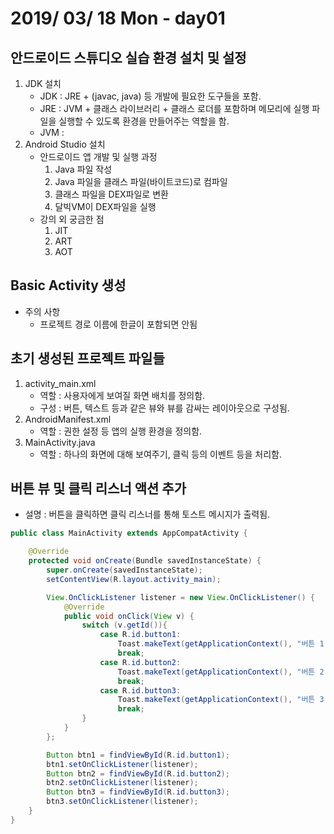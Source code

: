 # 2019/ 03/ 18 Mon - day01

## 안드로이드 스튜디오 실습 환경 설치 및 설정
1. JDK 설치
   * JDK : JRE + (javac, java) 등 개발에 필요한 도구들을 포함.
   * JRE : JVM + 클래스 라이브러리 + 클래스 로더를 포함하며 메모리에 실행 파일을 실행할 수 있도록 환경을 만들어주는 역할을 함.
   * JVM : 
2. Android Studio 설치
   * 안드로이드 앱 개발 및 실행 과정
     1. Java 파일 작성
     2. Java 파일을 클래스 파일(바이트코드)로 컴파일
     3. 클래스 파일을 DEX파일로 변환
     4. 달빅VM이 DEX파일을 실행
   * 강의 외 궁금한 점
     1. JIT
     2. ART
     3. AOT
## Basic Activity 생성
   * 주의 사항
     * 프로젝트 경로 이름에 한글이 포함되면 안됨
## 초기 생성된 프로젝트 파일들
   1. activity_main.xml
      * 역할 : 사용자에게 보여질 화면 배치를 정의함.
      * 구성 : 버튼, 텍스트 등과 같은 뷰와 뷰를 감싸는 레이아웃으로 구성됨.
   2. AndroidManifest.xml
      * 역할 : 권한 설정 등 앱의 실행 환경을 정의함.
   3. MainActivity.java
      * 역할 : 하나의 화면에 대해 보여주기, 클릭 등의 이벤트 등을 처리함.
## 버튼 뷰 및 클릭 리스너 액션 추가
* 설명 : 버튼을 클릭하면 클릭 리스너를 통해 토스트 메시지가 출력됨.
```java
public class MainActivity extends AppCompatActivity {

    @Override
    protected void onCreate(Bundle savedInstanceState) {
        super.onCreate(savedInstanceState);
        setContentView(R.layout.activity_main);

        View.OnClickListener listener = new View.OnClickListener() {
            @Override
            public void onClick(View v) {
                switch (v.getId()){
                    case R.id.button1:
                        Toast.makeText(getApplicationContext(), "버튼 1 선택", Toast.LENGTH_LONG).show();
                        break;
                    case R.id.button2:
                        Toast.makeText(getApplicationContext(), "버튼 2 선택", Toast.LENGTH_LONG).show();
                        break;
                    case R.id.button3:
                        Toast.makeText(getApplicationContext(), "버튼 3 선택", Toast.LENGTH_LONG).show();
                        break;
                }
            }
        };

        Button btn1 = findViewById(R.id.button1);
        btn1.setOnClickListener(listener);
        Button btn2 = findViewById(R.id.button2);
        btn2.setOnClickListener(listener);
        Button btn3 = findViewById(R.id.button3);
        btn3.setOnClickListener(listener);
    }
}
```
